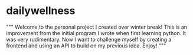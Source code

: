 # dailywellness

"""
Welcome to the personal project I created over winter break! This is an improvement from the initial program I wrote when first learning python. It was very rudimentary.
Now I want to challenge myself by creating a frontend and using an API to build on my previous idea. Enjoy!
"""
